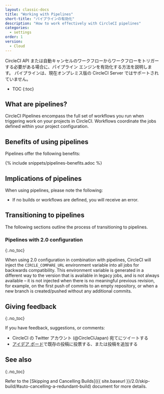 ```yaml
---
layout: classic-docs
title: "Working with Pipelines"
short-title: "パイプラインの有効化"
description: "How to work effectively with CircleCI pipelines"
categories:
  - settings
order: 1
version:
  - Cloud
---
```


CircleCI API または自動キャンセルのワークフローからワークフローをトリガーする必要がある場合に、パイプライン エンジンを有効化する方法を説明します。 パイプラインは、現在オンプレミス版の CircleCI Server ではサポートされていません。

* TOC
{:toc}

## What are pipelines?

CircleCI Pipelines encompass the full set of workflows you run when triggering work on your projects in CircleCI. Workflows coordinate the jobs defined within your project configuration.

## Benefits of using pipelines

Pipelines offer the following benefits:

{% include snippets/pipelines-benefits.adoc %}

## Implications of pipelines

When using pipelines, please note the following:

- If no builds or workflows are defined, you will receive an error.

## Transitioning to pipelines

The following sections outline the process of transitioning to pipelines.

### Pipelines with 2.0 configuration
{:.no_toc}

When using 2.0 configuration in combination with pipelines, CircleCI will inject the `CIRCLE_COMPARE_URL` environment variable into all jobs for backwards compatibility. This environment variable is generated in a different way to the version that is available in legacy jobs, and is not always available – it is not injected when there is no meaningful previous revision, for example, on the first push of commits to an empty repository, or when a new branch is created/pushed without any additional commits.

## Giving feedback
{:.no_toc}

If you have feedback, suggestions, or comments:

- CircleCI の Twitter アカウント (@CircleCIJapan) 宛てにツイートする
- [アイデア ボード](https://ideas.circleci.com/)で既存の投稿に投票する、または投稿を追加する

## See also
{:.no_toc}

Refer to the [Skipping and Cancelling Builds]({{ site.baseurl }}/2.0/skip-build/#auto-cancelling-a-redundant-build) document for more details.
